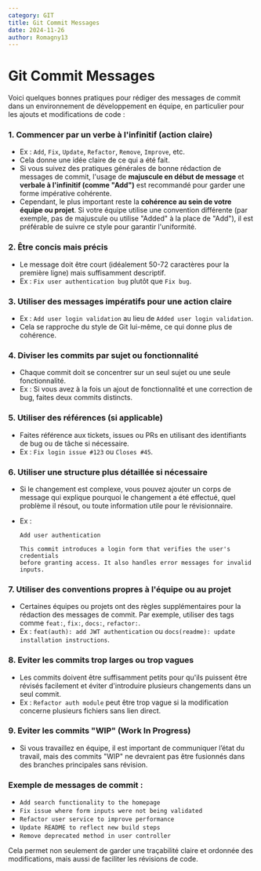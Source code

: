```yaml
---
category: GIT
title: Git Commit Messages
date: 2024-11-26
author: Romagny13
---
```


# Git Commit Messages

Voici quelques bonnes pratiques pour rédiger des messages de commit dans un environnement de développement en équipe, en particulier pour les ajouts et modifications de code :

### 1. **Commencer par un verbe à l'infinitif (action claire)**

- Ex : `Add`, `Fix`, `Update`, `Refactor`, `Remove`, `Improve`, etc.
- Cela donne une idée claire de ce qui a été fait.
- Si vous suivez des pratiques générales de bonne rédaction de messages de commit, l'usage de **majuscule en début de message** et **verbale à l'infinitif (comme "Add")** est recommandé pour garder une forme impérative cohérente.
- Cependant, le plus important reste la **cohérence au sein de votre équipe ou projet**. Si votre équipe utilise une convention différente (par exemple, pas de majuscule ou utilise "Added" à la place de "Add"), il est préférable de suivre ce style pour garantir l'uniformité.

### 2. **Être concis mais précis**

- Le message doit être court (idéalement 50-72 caractères pour la première ligne) mais suffisamment descriptif.
- Ex : `Fix user authentication bug` plutôt que `Fix bug`.

### 3. **Utiliser des messages impératifs pour une action claire**

- Ex : `Add user login validation` au lieu de `Added user login validation`.
- Cela se rapproche du style de Git lui-même, ce qui donne plus de cohérence.

### 4. **Diviser les commits par sujet ou fonctionnalité**

- Chaque commit doit se concentrer sur un seul sujet ou une seule fonctionnalité.
- Ex : Si vous avez à la fois un ajout de fonctionnalité et une correction de bug, faites deux commits distincts.

### 5. **Utiliser des références (si applicable)**

- Faites référence aux tickets, issues ou PRs en utilisant des identifiants de bug ou de tâche si nécessaire.
- Ex : `Fix login issue #123` ou `Closes #45`.

### 6. **Utiliser une structure plus détaillée si nécessaire**

- Si le changement est complexe, vous pouvez ajouter un corps de message qui explique pourquoi le changement a été effectué, quel problème il résout, ou toute information utile pour le révisionnaire.
- Ex :

  ```
  Add user authentication

  This commit introduces a login form that verifies the user's credentials
  before granting access. It also handles error messages for invalid inputs.
  ```

### 7. **Utiliser des conventions propres à l'équipe ou au projet**

- Certaines équipes ou projets ont des règles supplémentaires pour la rédaction des messages de commit. Par exemple, utiliser des tags comme `feat:`, `fix:`, `docs:`, `refactor:`.
- Ex : `feat(auth): add JWT authentication` ou `docs(readme): update installation instructions`.

### 8. **Eviter les commits trop larges ou trop vagues**

- Les commits doivent être suffisamment petits pour qu'ils puissent être révisés facilement et éviter d'introduire plusieurs changements dans un seul commit.
- Ex : `Refactor auth module` peut être trop vague si la modification concerne plusieurs fichiers sans lien direct.

### 9. **Eviter les commits "WIP" (Work In Progress)**

- Si vous travaillez en équipe, il est important de communiquer l’état du travail, mais des commits "WIP" ne devraient pas être fusionnés dans des branches principales sans révision.

### Exemple de messages de commit :

- `Add search functionality to the homepage`
- `Fix issue where form inputs were not being validated`
- `Refactor user service to improve performance`
- `Update README to reflect new build steps`
- `Remove deprecated method in user controller`

Cela permet non seulement de garder une traçabilité claire et ordonnée des modifications, mais aussi de faciliter les révisions de code.
